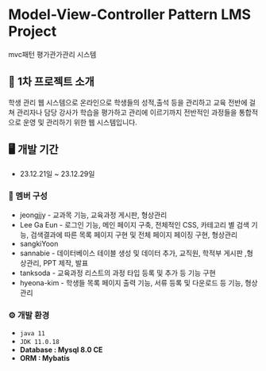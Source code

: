 # Model-View-Controller Pattern LMS Project
mvc패턴 평가관가관리 시스템 

## 📃 1차 프로젝트 소개 
학생 관리 웹 시스템으로 온라인으로 학생들의 성적,출석 등을 관리하고 교육 전반에 걸쳐 관리자나 담당 강사가 학습을 평가하고 관리에 이르기까지 전반적인 과정들을 통합적으로 운영 및 관리하기 위한 웹 시스템입니다.

## 🖥️ 개발 기간
* 23.12.21일 ~ 23.12.29일

### 👫 멤버 구성
- jeongjjy - 교과목 기능, 교육과정 게시판, 형상관리
- Lee Ga Eun - 로그인 기능, 메인 페이지 구축, 전체적인 CSS, 카테고리 별 검색 기능, 검색결과에 따른 목록 페이지 구현 및 전체 페이지 페이징 구현, 형상관리 
- sangkiYoon 
- sannabie -  데이터베이스 테이블 생성 및 데이터 추가, 교직원, 학적부 게시판 ,형상관리, PPT 제작, 발표
- tanksoda - 교육과정 리스트의 과정 타입 등록 및 추가 등 기능 구현 
- hyeona-kim - 학생들 목록 페이지 출력 기능, 서류 등록 및 다운로드 등 기능, 형상관리

### ⚙️ 개발 환경
- `java 11`
- `JDK 11.0.18`
- **Database : Mysql 8.0 CE**
- **ORM : Mybatis**
